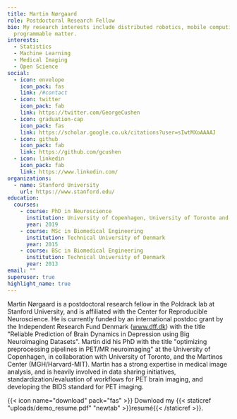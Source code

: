 ```yaml
---
title: Martin Nørgaard
role: Postdoctoral Research Fellow
bio: My research interests include distributed robotics, mobile computing and
  programmable matter.
interests:
  - Statistics
  - Machine Learning
  - Medical Imaging
  - Open Science
social:
  - icon: envelope
    icon_pack: fas
    link: /#contact
  - icon: twitter
    icon_pack: fab
    link: https://twitter.com/GeorgeCushen
  - icon: graduation-cap
    icon_pack: fas
    link: https://scholar.google.co.uk/citations?user=sIwtMXoAAAAJ
  - icon: github
    icon_pack: fab
    link: https://github.com/gcushen
  - icon: linkedin
    icon_pack: fab
    link: https://www.linkedin.com/
organizations:
  - name: Stanford University
    url: https://www.stanford.edu/
education:
  courses:
    - course: PhD in Neuroscience
      institution: University of Copenhagen, University of Toronto and Harvard-MIT
      year: 2019
    - course: MSc in Biomedical Engineering
      institution: Technical University of Denmark
      year: 2015
    - course: BSc in Biomedical Engineering
      institution: Technical University of Denmark
      year: 2013
email: ""
superuser: true
highlight_name: true
---
```

Martin Nørgaard is a postdoctoral research fellow in the Poldrack lab at Stanford University, and is affiliated with the Center for Reproducible Neuroscience. He is currently funded by an international postdoc grant by the Independent Research Fund Denmark (www.dff.dk) with the title "Reliable Prediction of Brain Dynamics in Depression using Big Neuroimaging Datasets". Martin did his PhD with the title "optimizing preprocessing pipelines in PET/MR neuroimaging" at the University of Copenhagen, in collaboration with University of Toronto, and the Martinos Center (MGH/Harvard-MIT). Martin has a strong expertise in medical image analysis, and is heavily involved in data sharing initiatives, standardization/evaluation of workflows for PET brain imaging, and developing the BIDS standard for PET imaging.

{{< icon name="download" pack="fas" >}} Download my {{< staticref "uploads/demo_resume.pdf" "newtab" >}}resumé{{< /staticref >}}.